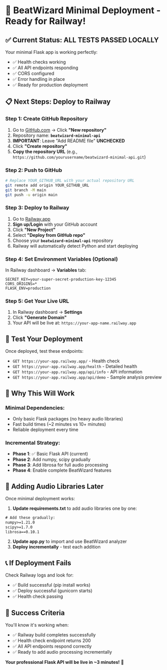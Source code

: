 # 🚀 **BeatWizard Minimal Deployment - Ready for Railway!**

## ✅ **Current Status: ALL TESTS PASSED LOCALLY**

Your minimal Flask app is working perfectly:
- ✅ Health checks working
- ✅ All API endpoints responding  
- ✅ CORS configured
- ✅ Error handling in place
- ✅ Ready for production deployment

## 📋 **Next Steps: Deploy to Railway**

### **Step 1: Create GitHub Repository**
1. Go to [GitHub.com](https://github.com) → Click **"New repository"**
2. Repository name: **`beatwizard-minimal-api`**
3. **IMPORTANT**: Leave "Add README file" **UNCHECKED** 
4. Click **"Create repository"**
5. **Copy the repository URL** (e.g., `https://github.com/yourusername/beatwizard-minimal-api.git`)

### **Step 2: Push to GitHub**
```bash
# Replace YOUR_GITHUB_URL with your actual repository URL
git remote add origin YOUR_GITHUB_URL
git branch -M main  
git push -u origin main
```

### **Step 3: Deploy to Railway**
1. Go to [Railway.app](https://railway.app)
2. **Sign up/Login** with your GitHub account
3. Click **"New Project"**
4. Select **"Deploy from GitHub repo"** 
5. Choose your **`beatwizard-minimal-api`** repository
6. Railway will automatically detect Python and start deploying

### **Step 4: Set Environment Variables (Optional)**
In Railway dashboard → **Variables** tab:
```
SECRET_KEY=your-super-secret-production-key-12345
CORS_ORIGINS=*
FLASK_ENV=production
```

### **Step 5: Get Your Live URL**
1. In Railway dashboard → **Settings**
2. Click **"Generate Domain"**
3. Your API will be live at: `https://your-app-name.railway.app`

## 🧪 **Test Your Deployment**

Once deployed, test these endpoints:
- `GET https://your-app.railway.app/` - Health check
- `GET https://your-app.railway.app/health` - Detailed health  
- `GET https://your-app.railway.app/api/info` - API information
- `GET https://your-app.railway.app/api/demo` - Sample analysis preview

## 🎯 **Why This Will Work**

### **Minimal Dependencies:**
- Only basic Flask packages (no heavy audio libraries)
- Fast build times (~2 minutes vs 10+ minutes)
- Reliable deployment every time

### **Incremental Strategy:**
- **Phase 1**: ✅ Basic Flask API (current)
- **Phase 2**: Add numpy, scipy gradually  
- **Phase 3**: Add librosa for full audio processing
- **Phase 4**: Enable complete BeatWizard features

## 🔄 **Adding Audio Libraries Later**

Once minimal deployment works:

1. **Update requirements.txt** to add audio libraries one by one:
```txt
# Add these gradually:
numpy>=1.21.0
scipy>=1.7.0  
librosa==0.10.1
```

2. **Update app.py** to import and use BeatWizard analyzer
3. **Deploy incrementally** - test each addition

## 📞 **If Deployment Fails**

Check Railway logs and look for:
- ✅ Build successful (pip install works)
- ✅ Deploy successful (gunicorn starts)
- ✅ Health check passing

## 🎉 **Success Criteria**

You'll know it's working when:
- ✅ Railway build completes successfully
- ✅ Health check endpoint returns 200 
- ✅ All API endpoints respond correctly
- ✅ Ready to add audio processing incrementally

**Your professional Flask API will be live in ~3 minutes!** 🚀